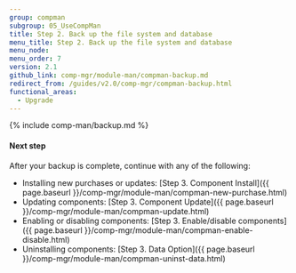 ```yaml
---
group: compman
subgroup: 05_UseCompMan
title: Step 2. Back up the file system and database
menu_title: Step 2. Back up the file system and database
menu_node:
menu_order: 7
version: 2.1
github_link: comp-mgr/module-man/compman-backup.md
redirect_from: /guides/v2.0/comp-mgr/compman-backup.html
functional_areas:
  - Upgrade
---
```


{% include comp-man/backup.md %}

#### Next step

After your backup is complete, continue with any of the following: 

*	Installing new purchases or updates: [Step 3. Component Install]({{ page.baseurl }}/comp-mgr/module-man/compman-new-purchase.html)
*	Updating components: [Step 3. Component Update]({{ page.baseurl }}/comp-mgr/module-man/compman-update.html)
*	Enabling or disabling components: [Step 3. Enable/disable components]({{ page.baseurl }}/comp-mgr/module-man/compman-enable-disable.html)
*	Uninstalling components: [Step 3. Data Option]({{ page.baseurl }}/comp-mgr/module-man/compman-uninst-data.html)

